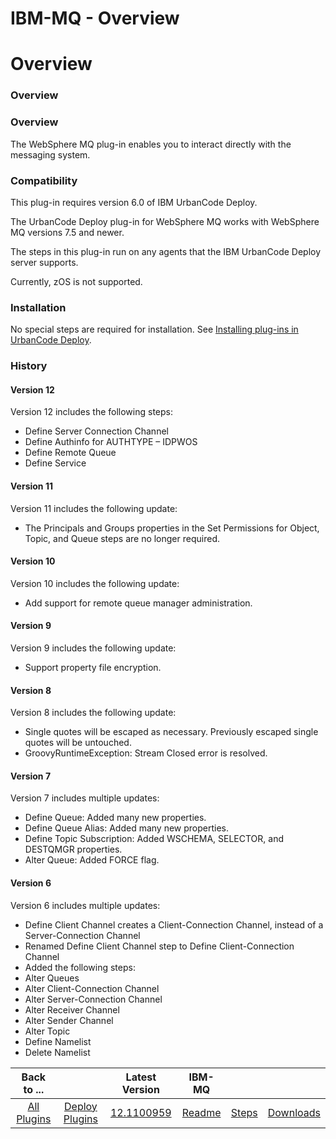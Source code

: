 
IBM-MQ - Overview
=================

# Overview


### Overview




### Overview

The WebSphere MQ plug-in enables you to interact directly with the messaging system.

### Compatibility

This plug-in requires version 6.0 of IBM UrbanCode Deploy.

The UrbanCode Deploy plug-in for WebSphere MQ works with WebSphere MQ versions 7.5 and newer.

The steps in this plug-in run on any agents that the IBM UrbanCode Deploy server supports.

Currently, zOS is not supported.

### Installation

No special steps are required for installation. See [Installing plug-ins in UrbanCode Deploy](https://www.urbancode.com/resource/installing-plug-ins-in-urbancode-products/ "Installing plug-ins in UrbanCode Deploy").

### History

#### Version 12

Version 12 includes the following steps:

* Define Server Connection Channel
* Define Authinfo for AUTHTYPE – IDPWOS
* Define Remote Queue
* Define Service

#### Version 11

Version 11 includes the following update:

* The Principals and Groups properties in the Set Permissions for Object, Topic, and Queue steps are no longer required.

#### Version 10

Version 10 includes the following update:

* Add support for remote queue manager administration.

#### Version 9

Version 9 includes the following update:

* Support property file encryption.

#### Version 8

Version 8 includes the following update:

* Single quotes will be escaped as necessary. Previously escaped single quotes will be untouched.
* GroovyRuntimeException: Stream Closed error is resolved.

#### Version 7

Version 7 includes multiple updates:

* Define Queue: Added many new properties.
* Define Queue Alias: Added many new properties.
* Define Topic Subscription: Added WSCHEMA, SELECTOR, and DESTQMGR properties.
* Alter Queue: Added FORCE flag.

#### Version 6

Version 6 includes multiple updates:

* Define Client Channel creates a Client-Connection Channel, instead of a Server-Connection Channel
* Renamed Define Client Channel step to Define Client-Connection Channel
* Added the following steps:
* Alter Queues
* Alter Client-Connection Channel
* Alter Server-Connection Channel
* Alter Receiver Channel
* Alter Sender Channel
* Alter Topic
* Define Namelist
* Delete Namelist

|Back to ...||Latest Version|IBM-MQ |||
| :---: | :---: | :---: | :---: | :---: | :---: |
|[All Plugins](../../index.md)|[Deploy Plugins](../README.md)|[12.1100959](https://raw.githubusercontent.com/UrbanCode/IBM-UCD-PLUGINS/main/files/WebSphereMQ/WebSphereMQ-12.1100959.zip)|[Readme](README.md)|[Steps](steps.md)|[Downloads](downloads.md)|
